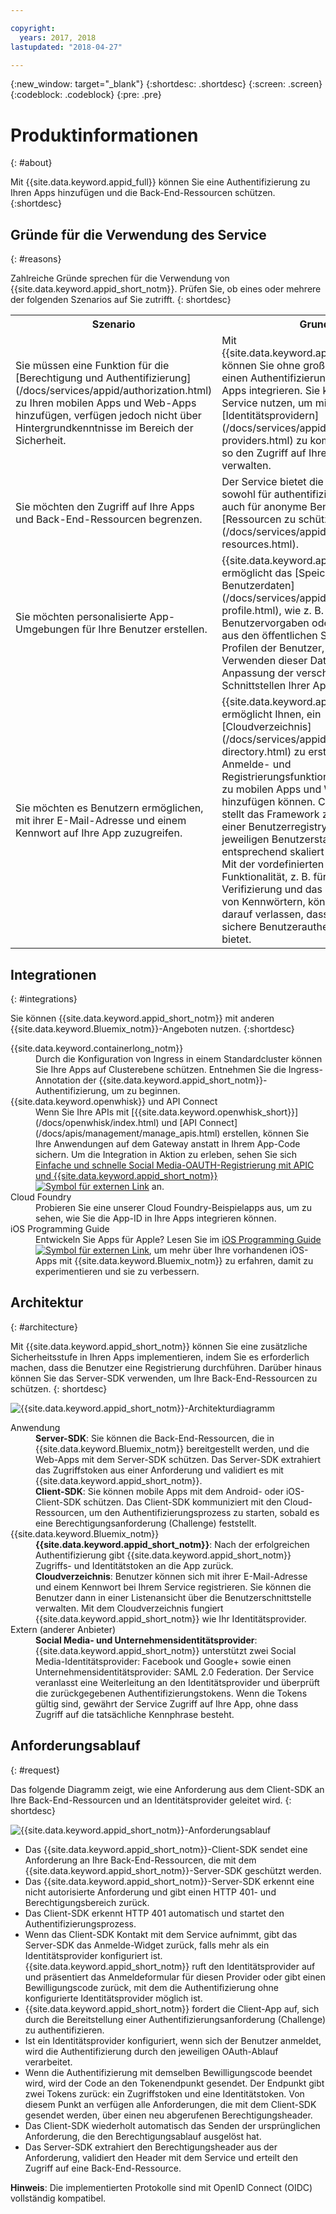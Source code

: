 ```yaml
---

copyright:
  years: 2017, 2018
lastupdated: "2018-04-27"

---
```


{:new_window: target="_blank"}
{:shortdesc: .shortdesc}
{:screen: .screen}
{:codeblock: .codeblock}
{:pre: .pre}

# Produktinformationen
{: #about}

Mit {{site.data.keyword.appid_full}} können Sie eine Authentifizierung zu Ihren Apps hinzufügen und die Back-End-Ressourcen schützen.
{:shortdesc}

## Gründe für die Verwendung des Service
{: #reasons}

Zahlreiche Gründe sprechen für die Verwendung von {{site.data.keyword.appid_short_notm}}. Prüfen Sie, ob eines oder mehrere der folgenden Szenarios auf Sie zutrifft.
{: shortdesc}

<table>
  <tr>
    <th> Szenario </th>
    <th> Grund </th>
  </tr>
  <tr>
    <td> Sie müssen eine Funktion für die [Berechtigung und Authentifizierung](/docs/services/appid/authorization.html) zu Ihren mobilen Apps und Web-Apps hinzufügen, verfügen jedoch nicht über Hintergrundkenntnisse im Bereich der Sicherheit. </td>
    <td> Mit {{site.data.keyword.appid_short_notm}} können Sie ohne großen Aufwand einen Authentifizierungsschritt in Ihre Apps integrieren. Sie können den Service nutzen, um mit [Identitätsprovidern](/docs/services/appid/identity-providers.html) zu kommunizieren und so den Zugriff auf Ihre Apps zu verwalten. </td>
  </tr>
  <tr>
    <td> Sie möchten den Zugriff auf Ihre Apps und Back-End-Ressourcen begrenzen. </td>
    <td> Der Service bietet die Möglichkeit, sowohl für authentifizierte Benutzer als auch für anonyme Benutzer [Ressourcen zu schützen](/docs/services/appid/protecting-resources.html). </td>
  </tr>
  <tr>
    <td> Sie möchten personalisierte App-Umgebungen für Ihre Benutzer erstellen. </td>
    <td> {{site.data.keyword.appid_short_notm}} ermöglicht das [Speichern von Benutzerdaten](/docs/services/appid/user-profile.html), wie z. B. App-Benutzervorgaben oder Informationen aus den öffentlichen Social Media-Profilen der Benutzer, und das Verwenden dieser Daten zur Anpassung der verschiedenen Schnittstellen Ihrer App. </td>
  </tr>
  <tr>
    <td> Sie möchten es Benutzern ermöglichen, mit ihrer E-Mail-Adresse und einem Kennwort auf Ihre App zuzugreifen. </td>
    <td> {{site.data.keyword.appid_short_notm}} ermöglicht Ihnen, ein [Cloudverzeichnis](/docs/services/appid/cloud-directory.html) zu erstellen, womit Sie Anmelde- und Registrierungsfunktionen für Benutzer zu mobilen Apps und Web-Apps hinzufügen können. Cloud Directory stellt das Framework zur Verwaltung einer Benutzerregistry bereit, die dem jeweiligen Benutzerstamm entsprechend skaliert werden kann. Mit der vordefinierten Self-Service-Funktionalität, z. B. für die E-Mail-Verifizierung und das Zurücksetzen von Kennwörtern, können Sie sich darauf verlassen, dass Ihre App eine sichere Benutzerauthentifizierung bietet. </td>
  </tr>
</table>


## Integrationen
{: #integrations}

Sie können {{site.data.keyword.appid_short_notm}} mit anderen {{site.data.keyword.Bluemix_notm}}-Angeboten nutzen.
{:shortdesc}


<dl>
  <dt>{{site.data.keyword.containerlong_notm}}</dt>
    <dd>Durch die Konfiguration von Ingress in einem Standardcluster können Sie Ihre Apps auf Clusterebene schützen. Entnehmen Sie die Ingress-Annotation der {{site.data.keyword.appid_short_notm}}-Authentifizierung, um zu beginnen. </dd>
  <dt>{{site.data.keyword.openwhisk}} und API Connect</dt>
    <dd>Wenn Sie Ihre APIs mit [{{site.data.keyword.openwhisk_short}}](/docs/openwhisk/index.html) und [API Connect](/docs/apis/management/manage_apis.html) erstellen, können Sie Ihre Anwendungen auf dem Gateway anstatt in Ihrem App-Code sichern. Um die Integration in Aktion zu erleben, sehen Sie sich <a href="https://www.youtube.com/watch?v=Fa9YD2NGZiE" target="_blank">Einfache und schnelle Social Media-OAUTH-Registrierung mit APIC und {{site.data.keyword.appid_short_notm}} <img src="../../icons/launch-glyph.svg" alt="Symbol für externen Link"></a> an.</dd>
  <dt>Cloud Foundry</dt>
    <dd>Probieren Sie eine unserer Cloud Foundry-Beispielapps aus, um zu sehen, wie Sie die App-ID in Ihre Apps integrieren können. </dd>
  <dt>iOS Programming Guide</dt>
    <dd>Entwickeln Sie Apps für Apple? Lesen Sie im <a href="https://console.bluemix.net/docs/swift/index.html#overview" target="_blank">iOS Programming Guide <img src="../../icons/launch-glyph.svg" alt="Symbol für externen Link"></a>, um mehr über Ihre vorhandenen iOS-Apps mit {{site.data.keyword.Bluemix_notm}} zu erfahren, damit zu experimentieren und sie zu verbessern. </dd>
</dl>


## Architektur
{: #architecture}

Mit {{site.data.keyword.appid_short_notm}} können Sie eine zusätzliche Sicherheitsstufe in Ihren Apps implementieren, indem Sie es erforderlich machen, dass die Benutzer eine Registrierung durchführen. Darüber hinaus können Sie das Server-SDK verwenden, um Ihre Back-End-Ressourcen zu schützen.
{: shortdesc}

![{{site.data.keyword.appid_short_notm}}-Architekturdiagramm](/images/appid_architecture.png)

<dl>
  <dt> Anwendung </dt>
    <dd><strong>Server-SDK</strong>: Sie können die Back-End-Ressourcen, die in {{site.data.keyword.Bluemix_notm}} bereitgestellt werden, und die Web-Apps mit dem Server-SDK schützen. Das Server-SDK extrahiert das Zugriffstoken aus einer Anforderung und validiert es mit {{site.data.keyword.appid_short_notm}}. </br>
    <strong>Client-SDK</strong>: Sie können mobile Apps mit dem Android- oder iOS-Client-SDK schützen. Das Client-SDK kommuniziert mit den Cloud-Ressourcen, um den Authentifizierungsprozess zu starten, sobald es eine Berechtigungsanforderung (Challenge) feststellt.</dd>
  <dt>{{site.data.keyword.Bluemix_notm}}</dt>
    <dd><strong>{{site.data.keyword.appid_short_notm}}</strong>: Nach der erfolgreichen Authentifizierung gibt {{site.data.keyword.appid_short_notm}}  Zugriffs- und Identitätstoken an die App zurück.</br>
    <strong>Cloudverzeichnis</strong>: Benutzer können sich mit ihrer E-Mail-Adresse und einem Kennwort bei Ihrem Service registrieren. Sie können die Benutzer dann in einer Listenansicht über die Benutzerschnittstelle verwalten. Mit dem Cloudverzeichnis fungiert {{site.data.keyword.appid_short_notm}} wie Ihr Identitätsprovider. </dd>
  <dt>Extern (anderer Anbieter)</dt>
    <dd><strong>Social Media- und Unternehmensidentitätsprovider</strong>:{{site.data.keyword.appid_short_notm}} unterstützt zwei Social Media-Identitätsprovider: Facebook und Google+ sowie einen Unternehmensidentitätsprovider: SAML 2.0 Federation. Der Service veranlasst eine Weiterleitung an den Identitätsprovider und überprüft die zurückgegebenen Authentifizierungstokens. Wenn die Tokens gültig sind, gewährt der Service Zugriff auf Ihre App, ohne dass Zugriff auf die tatsächliche Kennphrase besteht. </dd>
</dl>


## Anforderungsablauf
{: #request}

Das folgende Diagramm zeigt, wie eine Anforderung aus dem Client-SDK an Ihre Back-End-Ressourcen und an Identitätsprovider geleitet wird.
{: shortdesc}

![{{site.data.keyword.appid_short_notm}}-Anforderungsablauf](/images/appidrequestflow.png)


* Das {{site.data.keyword.appid_short_notm}}-Client-SDK sendet eine Anforderung an Ihre Back-End-Ressourcen, die mit dem {{site.data.keyword.appid_short_notm}}-Server-SDK geschützt werden.
* Das {{site.data.keyword.appid_short_notm}}-Server-SDK erkennt eine nicht autorisierte Anforderung und gibt einen HTTP 401- und Berechtigungsbereich zurück.
* Das Client-SDK erkennt HTTP 401 automatisch und startet den Authentifizierungsprozess.
* Wenn das Client-SDK Kontakt mit dem Service aufnimmt, gibt das Server-SDK das Anmelde-Widget zurück, falls mehr als ein Identitätsprovider konfiguriert ist. {{site.data.keyword.appid_short_notm}} ruft den Identitätsprovider auf und präsentiert das Anmeldeformular für diesen Provider oder gibt einen Bewilligungscode zurück, mit dem die Authentifizierung ohne konfigurierte Identitätsprovider möglich ist.
* {{site.data.keyword.appid_short_notm}} fordert die Client-App auf, sich durch die Bereitstellung einer Authentifizierungsanforderung (Challenge) zu authentifizieren.
* Ist ein Identitätsprovider konfiguriert, wenn sich der Benutzer anmeldet, wird die Authentifizierung durch den jeweiligen OAuth-Ablauf verarbeitet.
* Wenn die Authentifizierung mit demselben Bewilligungscode beendet wird, wird der Code an den Tokenendpunkt gesendet. Der Endpunkt gibt zwei Tokens zurück: ein Zugriffstoken und eine Identitätstoken. Von diesem Punkt an verfügen alle Anforderungen, die mit dem Client-SDK gesendet werden, über einen neu abgerufenen Berechtigungsheader.
* Das Client-SDK wiederholt automatisch das Senden der ursprünglichen Anforderung, die den Berechtigungsablauf ausgelöst hat.
* Das Server-SDK extrahiert den Berechtigungsheader aus der Anforderung, validiert den Header mit dem Service und erteilt den Zugriff auf eine Back-End-Ressource.

**Hinweis**: Die implementierten Protokolle sind mit OpenID Connect (OIDC) vollständig kompatibel.
